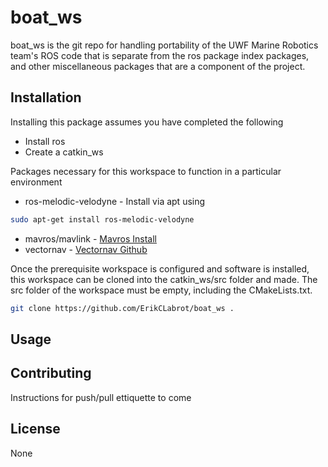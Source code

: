 # boat_ws

boat_ws is the git repo for handling portability of the UWF Marine Robotics team's ROS code that is separate from the ros package index packages, and other miscellaneous packages that are a component of the project.

## Installation
Installing this package assumes you have completed the following
* Install ros
* Create a catkin_ws

Packages necessary for this workspace to function in a particular environment
* ros-melodic-velodyne - Install via apt using 
```bash
sudo apt-get install ros-melodic-velodyne
```
* mavros/mavlink - [Mavros Install](https://docs.px4.io/master/en/ros/mavros_installation.html)
* vectornav - [Vectornav Github](https://github.com/dawonn/vectornav)

Once the prerequisite workspace is configured and software is installed, this workspace can be cloned into the catkin_ws/src folder and made. The src folder of the workspace must be empty, including the CMakeLists.txt.
```bash
git clone https://github.com/ErikCLabrot/boat_ws .
```


## Usage


## Contributing
Instructions for push/pull ettiquette to come

## License
None
